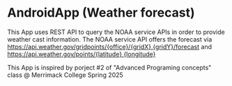 # AndroidApp (Weather forecast)

 This App uses REST API to query the NOAA service APIs in order to provide weather cast information. 
 The NOAA service API offers the forecast via https://api.weather.gov/gridpoints/{office}/{gridX},{gridY}/forecast and https://api.weather.gov/points/{latitude},{longitude}

 This App is inspired by porject #2 of "Advanced Programing concepts" class @ Merrimack College Spring 2025

